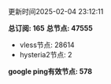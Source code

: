 更新时间2025-02-04 23:12:11

**总订阅: 165**
**总节点: 47555**
- vless节点: 28614
- hysteria2节点: 2

**google ping有效节点: 578**
